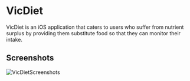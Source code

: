 # VicDiet

VicDiet is an iOS application that caters to users who suffer from nutrient surplus by providing them substitute food so that they can monitor their intake. 


## Screenshots





![VicDietScreenshots](https://user-images.githubusercontent.com/39119560/62929527-3f651a00-bded-11e9-82f2-91b54aa853d8.jpg)
